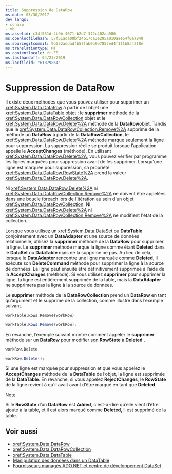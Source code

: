 ```yaml
---
title: Suppression de DataRow
ms.date: 03/30/2017
dev_langs:
- csharp
- vb
ms.assetid: c34f531d-4b9b-4071-b2d7-342c402aa586
ms.openlocfilehash: 57f51ada00bf24617ca3e295a010aae64f0aa849
ms.sourcegitcommit: 9b552addadfb57fab0b9e7852ed4f1f1b8a42f8e
ms.translationtype: MT
ms.contentlocale: fr-FR
ms.lasthandoff: 04/23/2019
ms.locfileid: "61879864"
---
```

# <a name="datarow-deletion"></a>Suppression de DataRow
Il existe deux méthodes que vous pouvez utiliser pour supprimer un <xref:System.Data.DataRow> à partir de l’objet une <xref:System.Data.DataTable> objet : le **supprimer** méthode de la <xref:System.Data.DataRowCollection> objet et le <xref:System.Data.DataRow.Delete%2A> méthode de la **DataRow**objet. Tandis que le <xref:System.Data.DataRowCollection.Remove%2A> supprime de la méthode un **DataRow** à partir de la **DataRowCollection**, le <xref:System.Data.DataRow.Delete%2A> méthode marque seulement la ligne pour suppression. La suppression réelle se produit lorsque l’application appelle le **AcceptChanges** (méthode). En utilisant <xref:System.Data.DataRow.Delete%2A>, vous pouvez vérifier par programme les lignes marquées pour suppression avant de les supprimer. Lorsqu'une ligne est marquée pour suppression, sa propriété <xref:System.Data.DataRow.RowState%2A> prend la valeur <xref:System.Data.DataRow.Delete%2A>.  
  
 Ni <xref:System.Data.DataRow.Delete%2A> ni <xref:System.Data.DataRowCollection.Remove%2A> ne doivent être appelées dans une boucle foreach lors de l'itération au sein d'un objet <xref:System.Data.DataRowCollection>. Ni <xref:System.Data.DataRow.Delete%2A> ni <xref:System.Data.DataRowCollection.Remove%2A> ne modifient l'état de la collection.  
  
 Lorsque vous utilisez un <xref:System.Data.DataSet> ou **DataTable** conjointement avec un **DataAdapter** et une source de données relationnelle, utilisez la **supprimer** méthode de la  **DataRow** pour supprimer la ligne. Le **supprimer** méthode marque la ligne comme étant **Deleted** dans le **DataSet** ou **DataTable** mais ne la supprime ne pas. Au lieu de cela, lorsque le **DataAdapter** rencontre une ligne marquée comme **Deleted**, il exécute son **DeleteCommand** méthode pour supprimer la ligne à la source de données. La ligne peut ensuite être définitivement supprimée à l’aide de la **AcceptChanges** (méthode). Si vous utilisez **supprimer** pour supprimer la ligne, la ligne est entièrement supprimée de la table, mais la **DataAdapter** ne supprimera pas la ligne à la source de données.  
  
 Le **supprimer** méthode de la **DataRowCollection** prend un **DataRow** en tant qu’argument et le supprime de la collection, comme illustré dans l’exemple suivant.  
  
```vb  
workTable.Rows.Remove(workRow)  
```  
  
```csharp  
workTable.Rows.Remove(workRow);  
```  
  
 En revanche, l’exemple suivant montre comment appeler le **supprimer** méthode sur un **DataRow** pour modifier son **RowState** à **Deleted** .  
  
```vb  
workRow.Delete  
```  
  
```csharp  
workRow.Delete();  
```  
  
 Si une ligne est marquée pour suppression et que vous appelez le **AcceptChanges** méthode de la **DataTable** de l’objet, la ligne est supprimée de la **DataTable**. En revanche, si vous appelez **RejectChanges**, le **RowState** de la ligne revient à qu’il avait avant d’être marqué en tant que **Deleted**.  
  
> [!NOTE]
>  Si le **RowState** d’un **DataRow** est **Added**, c'est-à-dire qu’elle vient d’être ajouté à la table, et il est alors marqué comme **Deleted**, il est supprimé de la table.  
  
## <a name="see-also"></a>Voir aussi

- <xref:System.Data.DataRow>
- <xref:System.Data.DataRowCollection>
- <xref:System.Data.DataTable>
- [Manipulation des données dans un DataTable](../../../../../docs/framework/data/adonet/dataset-datatable-dataview/manipulating-data-in-a-datatable.md)
- [Fournisseurs managés ADO.NET et centre de développement DataSet](https://go.microsoft.com/fwlink/?LinkId=217917)
